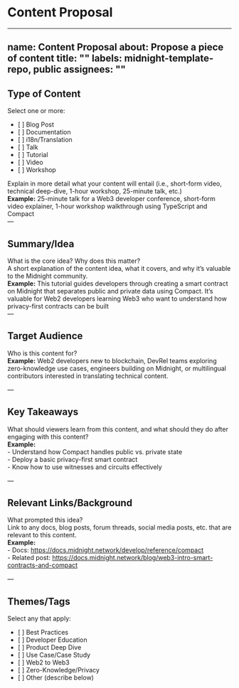 # Content Proposal

---
name: Content Proposal 
about: Propose a piece of content
title: ""
labels: midnight-template-repo, public
assignees: ""
---

## Type of Content

Select one or more:

- \[ \] Blog Post  
- \[ \] Documentation  
- \[ \] i18n/Translation  
- \[ \] Talk  
- \[ \] Tutorial   
- \[ \] Video  
- \[ \] Workshop

Explain in more detail what your content will entail (i.e., short-form video, technical deep-dive, 1-hour workshop, 25-minute talk, etc.)  
**Example:** 25-minute talk for a Web3 developer conference, short-form video explainer, 1-hour workshop walkthrough using TypeScript and Compact  
—

## Summary/Idea

What is the core idea? Why does this matter?   
A short explanation of the content idea, what it covers, and why it’s valuable to the Midnight community.  
**Example:** This tutorial guides developers through creating a smart contract on Midnight that separates public and private data using Compact. It’s valuable for Web2 developers learning Web3 who want to understand how privacy-first contracts can be built  
—

## Target Audience

Who is this content for?  
**Example:** Web2 developers new to blockchain, DevRel teams exploring zero-knowledge use cases, engineers building on Midnight, or multilingual contributors interested in translating technical content.

—

## Key Takeaways

What should viewers learn from this content, and what should they do after engaging with this content?  
**Example:**   
\- Understand how Compact handles public vs. private state    
\- Deploy a basic privacy-first smart contract    
\- Know how to use witnesses and circuits effectively

—

## Relevant Links/Background

What prompted this idea?   
Link to any docs, blog posts, forum threads, social media posts, etc. that are relevant to this content.  
**Example:**   
\- Docs: https://docs.midnight.network/develop/reference/compact    
\- Related post: https://docs.midnight.network/blog/web3-intro-smart-contracts-and-compact  

—

## Themes/Tags

Select any that apply:

- \[ \] Best Practices  
- \[ \] Developer Education  
- \[ \] Product Deep Dive  
- \[ \] Use Case/Case Study  
- \[ \] Web2 to Web3   
- \[ \] Zero-Knowledge/Privacy  
- \[ \] Other (describe below)